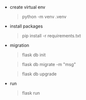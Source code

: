 - create virtual env
  > python -m venv .venv
- install packages
  > pip install -r requirements.txt
- migration

  > flask db init

  > flask db migrate -m "msg"

  > flask db upgrade

- run
  > flask run
